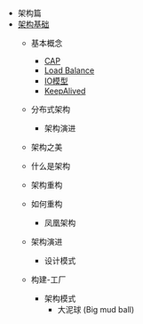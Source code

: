 * 架构篇
* [架构基础](/architecture/ArchitectureBase.md)
     * 基本概念
        * [CAP](/architecture/concept/CAP.md)
        * [Load Balance](/architecture/concept/LoadBalance.md)
        * [IO模型](/architecture/concept/IOModel.md)
        * [KeepAlived](/architecture/concept/keepAlived.md)
     * 分布式架构
       * 架构演进
       
     * 架构之美
     
     * 什么是架构    
     
     * 架构重构
     
   * 如何重构               
   
     * 凤凰架构
   
   * 架构演进 
   
     * 设计模式
   
   * 构建-工厂 
   
     * 架构模式
       * 大泥球 (Big mud ball) 